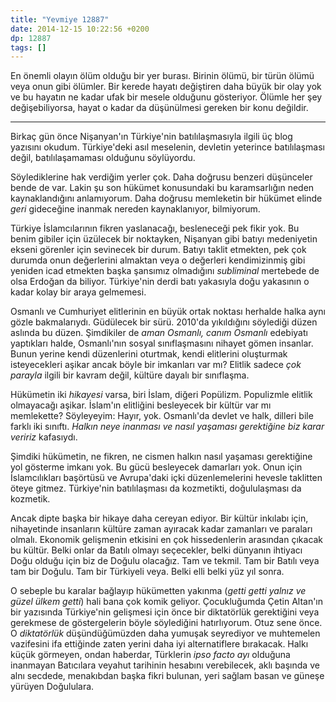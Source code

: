 ```yaml
---
title: "Yevmiye 12887"
date: 2014-12-15 10:22:56 +0200
dp: 12887
tags: []
---
```


En önemli olayın ölüm olduğu bir yer burası. Birinin ölümü, bir türün
ölümü veya onun gibi ölümler. Bir kerede hayatı değiştiren daha büyük
bir olay yok ve bu hayatın ne kadar ufak bir mesele olduğunu
gösteriyor. Ölümle her şey değişebiliyorsa, hayat o kadar da
düşünülmesi gereken bir konu değildir.

--------------

Birkaç gün önce Nişanyan'ın Türkiye'nin batılılaşmasıyla ilgili üç
blog yazısını okudum. Türkiye'deki asıl meselenin, devletin yeterince
batılılaşması değil, batılılaşamaması olduğunu söylüyordu.

Söylediklerine hak verdiğim yerler çok. Daha doğrusu benzeri düşünceler
bende de var. Lakin şu son hükümet konusundaki bu karamsarlığın neden
kaynaklandığını anlamıyorum. Daha doğrusu memleketin bir hükümet elinde
*geri* gideceğine inanmak nereden kaynaklanıyor, bilmiyorum.

Türkiye İslamcılarının fikren yaslanacağı, besleneceği pek fikir
yok. Bu benim gibiler için üzülecek bir noktayken, Nişanyan gibi
batıyı medeniyetin ekseni görenler için sevinecek bir durum. Batıyı
taklit etmekten, pek çok durumda onun değerlerini almaktan veya o
değerleri kendimizinmiş gibi yeniden icad etmekten başka şansımız
olmadığını *subliminal* mertebede de olsa Erdoğan da
biliyor. Türkiye'nin derdi batı yakasıyla doğu yakasının o kadar kolay
bir araya gelmemesi.

Osmanlı ve Cumhuriyet elitlerinin en büyük ortak noktası herhalde
halka aynı gözle bakmalarıydı. Güdülecek bir sürü. 2010'da yıkıldığını
söylediği düzen aslında bu düzen. Şimdikiler de *aman Osmanlı, canım
Osmanlı* edebiyatı yaptıkları halde, Osmanlı'nın sosyal sınıflaşmasını
nihayet gömen insanlar. Bunun yerine kendi düzenlerini oturtmak, kendi
elitlerini oluşturmak isteyecekleri aşikar ancak böyle bir imkanları
var mı? Elitlik sadece *çok parayla* ilgili bir kavram değil, kültüre
dayalı bir sınıflaşma.

Hükümetin iki *hikayesi* varsa, biri İslam, diğeri
Popülizm. Populizmle elitlik olmayacağı aşikar. İslam'ın elitliğini
besleyecek bir kültür var mı memlekette? Söyleyeyim: Hayır,
yok. Osmanlı'da devlet ve halk, dilleri bile farklı iki
sınıftı. *Halkın neye inanması ve nasıl yaşaması gerektiğine biz karar
veririz* kafasıydı.

Şimdiki hükümetin, ne fikren, ne cismen halkın nasıl yaşaması
gerektiğine yol gösterme imkanı yok. Bu gücü besleyecek damarları yok.
Onun için İslamcılıkları başörtüsü ve Avrupa'daki içki düzenlemelerini
hevesle taklitten öteye gitmez. Türkiye'nin batılılaşması da
kozmetikti, doğululaşması da kozmetik.

Ancak dipte başka bir hikaye daha cereyan ediyor. Bir kültür inkılabı
için, nihayetinde insanların kültüre zaman ayıracak kadar zamanları ve
paraları olmalı. Ekonomik gelişmenin etkisini en çok hissedenlerin
arasından çıkacak bu kültür. Belki onlar da Batılı olmayı seçecekler,
belki dünyanın ihtiyacı Doğu olduğu için biz de Doğulu olacağız. Tam
ve tekmil. Tam bir Batılı veya tam bir Doğulu. Tam bir Türkiyeli
veya. Belki elli belki yüz yıl sonra.

O sebeple bu karalar bağlayıp hükümetten yakınma (*getti getti yalnız
ve güzel ülkem getti*) hali bana çok komik geliyor. Çocukluğumda Çetin
Altan'ın bir yazısında Türkiye'nin gelişmesi için önce bir diktatörlük
gerektiğini veya gerekmese de göstergelerin böyle söylediğini
hatırlıyorum. Otuz sene önce. O *diktatörlük* düşündüğümüzden daha
yumuşak seyrediyor ve muhtemelen vazifesini ifa ettiğinde zaten yerini
daha iyi alternatiflere bırakacak.  Halkı küçük görmeyen, ondan
haberdar, Türklerin *ipso facto ayı* olduğuna inanmayan Batıcılara
veyahut tarihinin hesabını verebilecek, aklı başında ve alnı secdede,
menakıbdan başka fikri bulunan, yeri sağlam basan ve güneşe yürüyen
Doğululara.

